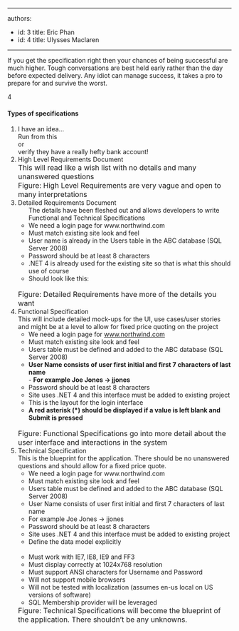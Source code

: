

---
authors:
  - id: 3
    title: Eric Phan
  - id: 4
    title: Ulysses Maclaren
---




<span class='intro'> If you get the specification right then your chances of being successful are much higher. Tough conversations are best held early rather than the day before expected delivery.
Any idiot can manage success, it takes a pro to prepare for and survive the worst.


4 </span>

<h4>Types of specifications</h4>
  <ol>
    <li>I have an idea… <br>
   Run from this<br>or<br>verify they have a really hefty bank account!</li>
    <li>High Level Requirements Document<br>
    <font size="-0" class="ms-rteCustom-GreyBox">This will read like a wish list with no details and many unanswered questions<br>
    </font><font size="-0" class="ms-rteCustom-FigureNormal">Figure&#58; High Level Requirements are very vague and open to many interpretations</font> </li>
    <li>Detailed Requirements Document<br>
    <ul class="ms-rteCustom-GreyBox">The details have been fleshed out and allows developers to write Functional and Technical Specifications<br>
        <li>We need a login page for www.northwind.com </li>
        <li>Must match existing site look and feel </li>
        <li>User name is already in the Users table in the ABC database (SQL Server 2008) </li>
        <li>Password should be at least 8 characters </li>
        <li>.NET 4 is already used for the existing site so that is what this should use of course </li>
        <li>Should look like this&#58;<br>
        <img src="/Management/RulesToBetterProjectManagement/PublishingImages/LoginInterface.jpg" alt="" /> </li>
    </ul>
    <font size="-0" class="ms-rteCustom-FigureNormal">Figure&#58; Detailed Requirements have more of the details you want </font></li>
    <li>Functional Specification <br>
    This will include detailed mock-ups for the UI, use cases/user stories and might be at a level to allow for fixed price quoting on the project
    <ul class="ms-rteCustom-GreyBox">
        <li>We need a login page for <a href="http&#58;//www.northwind.com/" shape="rect">www.northwind.com</a> </li>
        <li>Must match existing site look and feel </li>
        <li>Users table must be defined and added to the ABC database (SQL Server 2008) </li>
        <li><b>User Name consists of user first initial and first 7 characters of last name</b><br>
        - <b>For example Joe Jones -&gt; jjones</b> </li>
        <li>Password should be at least 8 characters </li>
        <li>Site uses .NET 4 and this interface must be added to existing project </li>
        <li>This is the layout for the login interface </li>
        <li><b>A red asterisk (*) should be displayed if a value is left blank and Submit is pressed</b><br>
        <img src="/Management/RulesToBetterProjectManagement/PublishingImages/LoginInterface.jpg" alt="" /> </li>
    </ul>
    <font size="-0" class="ms-rteCustom-FigureNormal">Figure&#58; Functional Specifications go into more detail about the user interface and interactions in the system </font></li>
    <li>Technical Specification <br>
    This is the blueprint for the application. There should be no unanswered questions and should allow for a fixed price quote.
    <ul class="ms-rteCustom-GreyBox">
        <li>We need a login page for www.northwind.com </li>
        <li>Must match existing site look and feel </li>
        <li>Users table must be defined and added to the ABC database (SQL Server 2008) </li>
        <li>User Name consists of user first initial and first 7 characters of last name </li>
        <li>For example Joe Jones -&gt; jjones </li>
        <li>Password should be at least 8 characters </li>
        <li>Site uses .NET 4 and this interface must be added to existing project </li>
        <li>Define the data model explicitly<br>
        <img src="/Management/RulesToBetterProjectManagement/PublishingImages/Table.jpg" alt="" /> </li>
        <li>Must work with IE7, IE8, IE9 and FF3 </li>
        <li>Must display correctly at 1024x768 resolution </li>
        <li>Must support ANSI characters for Username and Password </li>
        <li>Will not support mobile browsers </li>
        <li>Will not be tested with localization (assumes en-us local on US versions of software) </li>
        <li>SQL Membership provider will be leveraged </li>
    </ul>
    <font size="-0" class="ms-rteCustom-FigureNormal">Figure&#58; Technical Specifications will become the blueprint of the application. There shouldn’t be any unknowns. </font></li>
</ol>



